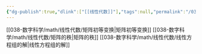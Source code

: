 ```yaml
---
{"dg-publish":true,"dlink":["[[线性代数]]"],"tags":null,"permalink":"/038-数字科学/math/线性代数/线性方程组/","dgPassFrontmatter":true}
---
```



[[038-数字科学/math/线性代数/矩阵初等变换\|矩阵初等变换]]
[[038-数字科学/math/线性代数/矩阵的秩\|矩阵的秩]]
[[038-数字科学/math/线性代数/线性方程组的解\|线性方程组的解]]